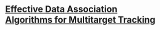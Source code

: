 # [Effective Data Association Algorithms for Multitarget Tracking](https://macsphere.mcmaster.ca/bitstream/11375/16272/2/thesis%20-%20Biruk%20Habtemariam.pdf)